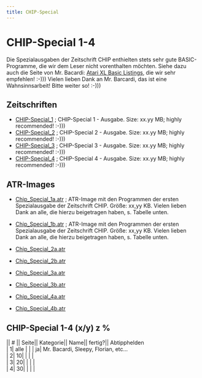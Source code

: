 ```yaml
---
title: CHIP-Special
---
```

# CHIP-Special 1-4  
Die Spezialausgaben der Zeitschrift CHIP enthielten stets sehr gute BASIC-Programme, die wir dem Leser nicht vorenthalten möchten. Siehe dazu auch die Seite von Mr. Bacardi: [Atari XL Basic Listings](http://ataribasiclistings.mygamesonline.org/), die wir sehr empfehlen! :-))) Vielen lieben Dank an Mr. Barcardi, das ist eine Wahnsinnsarbeit! Bitte weiter so! :-)))  
  
## Zeitschriften  
- [CHIP-Special_1](../CHIP-Special_1/index.md) ; CHIP-Special 1 - Ausgabe. Size: xx.yy MB; highly recommended! :-)))  
- [CHIP-Special_2](../CHIP-Special_2/index.md) ; CHIP-Special 2 - Ausgabe. Size: xx.yy MB; highly recommended! :-)))  
- [CHIP-Special_3](../CHIP-Special_3/index.md) ; CHIP-Special 3 - Ausgabe. Size: xx.yy MB; highly recommended! :-)))  
- [CHIP-Special_4](../CHIP-Special_4/index.md) ; CHIP-Special 4 - Ausgabe. Size: xx.yy MB; highly recommended! :-)))  
  
## ATR-Images  
- [Chip_Special_1a.atr](attachments/Chip_Special_1a.atr) ; ATR-Image mit den Programmen der ersten Spezialausgabe der Zeitschrift CHIP. Größe: xx,yy KB. Vielen lieben Dank an alle, die hierzu beigetragen haben, s. Tabelle unten.  
- [Chip_Special_1b.atr](attachments/Chip_Special_1b.atr) ; ATR-Image mit den Programmen der ersten Spezialausgabe der Zeitschrift CHIP. Größe: xx,yy KB. Vielen lieben Dank an alle, die hierzu beigetragen haben, s. Tabelle unten.  
  
- [Chip_Special_2a.atr](attachments/Chip_Special_2a.atr)  
- [Chip_Special_2b.atr](attachments/Chip_Special_2b.atr)  
  
- [Chip_Special_3a.atr](attachments/Chip_Special_3a.atr)  
- [Chip_Special_3b.atr](attachments/Chip_Special_3b.atr)  
  
- [Chip_Special_4a.atr](attachments/Chip_Special_4a.atr)  
- [Chip_Special_4b.atr](attachments/Chip_Special_4b.atr)  
  
  
## CHIP-Special 1-4 (x/y) z %  
|| # || Seite|| Kategorie|| Name|| fertig?|| Abtipphelden   
| 1| alle                 |      |         |        ja|            Mr. Bacardi, Sleepy, Florian, etc...  
| 2| 10| |         |          |              
| 3| 20| |         |          |              
| 4| 30| |         |          |              
